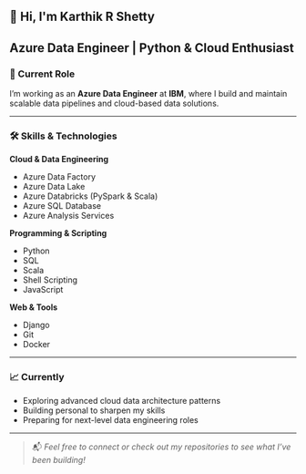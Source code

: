 ## 👋 Hi, I'm Karthik R Shetty  
**Azure Data Engineer | Python & Cloud Enthusiast**
---

### 💼 Current Role
I’m working as an **Azure Data Engineer** at **IBM**, where I build and maintain scalable data pipelines and cloud-based data solutions.

---

### 🛠️ Skills & Technologies

**Cloud & Data Engineering**  
- Azure Data Factory  
- Azure Data Lake  
- Azure Databricks (PySpark & Scala)  
- Azure SQL Database  
- Azure Analysis Services  

**Programming & Scripting**  
- Python  
- SQL  
- Scala  
- Shell Scripting  
- JavaScript  

**Web & Tools**  
- Django  
- Git  
- Docker  

---

### 📈 Currently
- Exploring advanced cloud data architecture patterns  
- Building personal to sharpen my skills  
- Preparing for next-level data engineering roles  

---

> 📬 *Feel free to connect or check out my repositories to see what I’ve been building!*

